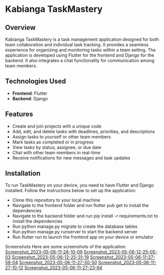 # Kabianga TaskMastery

## Overview
Kabianga TaskMastery is a task management application designed for both team collaboration and individual task tracking. It provides a seamless experience for organizing and monitoring tasks within a team setting. The application is developed using Flutter for the frontend and Django for the backend. It also integrates a chat functionality for communication among team members.

## Technologies Used
- **Frontend**: Flutter
- **Backend**: Django

## Features
- Create and join projects with a unique code
- Add, edit, and delete tasks with deadlines, priorities, and descriptions
- Assign tasks to yourself or other team members
- Mark tasks as completed or in progress
- View tasks by status, assignee, or due date
- Chat with other team members in real-time
- Receive notifications for new messages and task updates

## Installation
To run TaskMastery on your device, you need to have Flutter and Django installed. Follow the instructions below to set up the application:

- Clone this repository to your local machine
- Navigate to the frontend folder and run flutter pub get to install the dependencies
- Navigate to the backend folder and run pip install -r requirements.txt to install the dependencies
- Run python manage.py migrate to create the database tables
- Run python manage.py runserver to start the backend server
- Run flutter run to launch the frontend app on your device or emulator

Screenshots
Here are some screenshots of the application:
[Screenshot_2023-05-06-11-28-10-09](https://github.com/kiharageneral/KabiangaTaskMastery/assets/96424387/7da18017-4172-4a78-b832-2d46ee3e6f56)
[Screenshot_2023-05-06-12-25-05-03](https://github.com/kiharageneral/KabiangaTaskMastery/assets/96424387/b4fc454c-fc60-4a94-808f-2648cdd27e93)
[Screenshot_2023-05-06-12-25-31-19](https://github.com/kiharageneral/KabiangaTaskMastery/assets/96424387/e8dd1573-d13e-4b09-85bd-39914e058cf6)
[Screenshot_2023-05-06-11-27-59-04](https://github.com/kiharageneral/KabiangaTaskMastery/assets/96424387/eb2d2d1f-66e1-4ca5-a023-e3643cf92c31)
[Screenshot_2023-05-06-11-27-50-50](https://github.com/kiharageneral/KabiangaTaskMastery/assets/96424387/82f00495-a289-4bc9-9c0b-e16722f3fa9d)
[Screenshot_2023-05-06-11-27-10-12](https://github.com/kiharageneral/KabiangaTaskMastery/assets/96424387/47030b1f-53d1-484c-ba6a-a43e8e6b1df8)
[Screenshot_2023-05-06-11-27-23-94](https://github.com/kiharageneral/KabiangaTaskMastery/assets/96424387/0302c52d-9285-4764-b83a-6473b726fb69)

